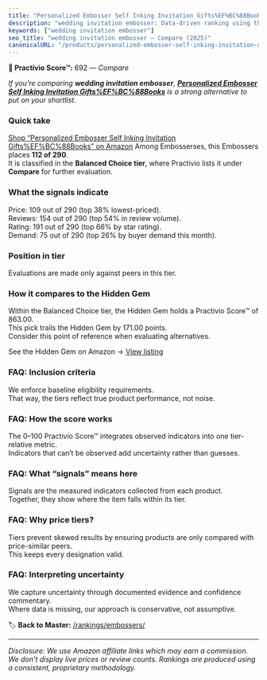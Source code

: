 ```yaml
---
title: "Personalized Embosser Self Inking Invitation Gifts%EF%BC%88Books"
description: "wedding invitation embosser: Data-driven ranking using the Practivio Score™. Positioned by quality, value, demand, findability, momentum."
keywords: ["wedding invitation embosser"]
seo_title: "wedding invitation embosser — Compare (2025)"
canonicalURL: "/products/personalized-embosser-self-inking-invitation-giftsefbc88books-B0F4QWMT6W/"
---
```


**🛒 Practivio Score™:** 692 — _Compare_


*If you're comparing **wedding invitation embosser**, **[Personalized Embosser Self Inking Invitation Gifts%EF%BC%88Books](https://www.amazon.com/dp/B0F4QWMT6W?tag=practivio-20)** is a strong alternative to put on your shortlist.*
### Quick take
[Shop “Personalized Embosser Self Inking Invitation Gifts%EF%BC%88Books” on Amazon](https://www.amazon.com/dp/B0F4QWMT6W?tag=practivio-20)
Among Embosserses, this Embossers places **112 of 290**.  
It is classified in the **Balanced Choice tier**, where Practivio lists it under **Compare** for further evaluation.

### What the signals indicate
Price: 109 out of 290 (top 38% lowest-priced).  
Reviews: 154 out of 290 (top 54% in review volume).  
Rating: 191 out of 290 (top 66% by star rating).  
Demand: 75 out of 290 (top 26% by buyer demand this month).

### Position in tier
Evaluations are made only against peers in this tier.

### How it compares to the Hidden Gem
Within the Balanced Choice tier, the Hidden Gem holds a Practivio Score™ of 863.00.  
This pick trails the Hidden Gem by 171.00 points.  
Consider this point of reference when evaluating alternatives.  

See the Hidden Gem on Amazon → [View listing](https://www.amazon.com/dp/B09TQ5X3HR?tag=practivio-20)

### FAQ: Inclusion criteria
We enforce baseline eligibility requirements.  
That way, the tiers reflect true product performance, not noise.

### FAQ: How the score works
The 0–100 Practivio Score™ integrates observed indicators into one tier-relative metric.  
Indicators that can’t be observed add uncertainty rather than guesses.

### FAQ: What “signals” means here
Signals are the measured indicators collected from each product.  
Together, they show where the item falls within its tier.

### FAQ: Why price tiers?
Tiers prevent skewed results by ensuring products are only compared with price-similar peers.  
This keeps every designation valid.

### FAQ: Interpreting uncertainty
We capture uncertainty through documented evidence and confidence commentary.  
Where data is missing, our approach is conservative, not assumptive.

<!-- Missing template for Compare/CompareWithinPriceClass -->


🏷️ **Back to Master:** [/rankings/embossers/](/rankings/embossers/)

---
_Disclosure: We use Amazon affiliate links which may earn a commission. We don’t display live prices or review counts. Rankings are produced using a consistent, proprietary methodology._
